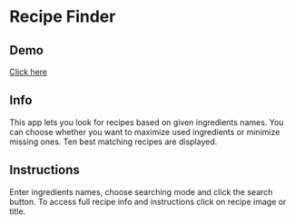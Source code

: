 # Recipe Finder 

## Demo

[Click here](https://martaadamczyk0101.github.io/recipe-finder/)

## Info

This app lets you look for recipes based on given ingredients names. You can choose whether you want to maximize used ingredients or minimize missing ones. Ten best matching recipes are displayed. 

## Instructions

Enter ingredients names, choose searching mode and click the search button. To access full recipe info and instructions click on recipe image or title.
